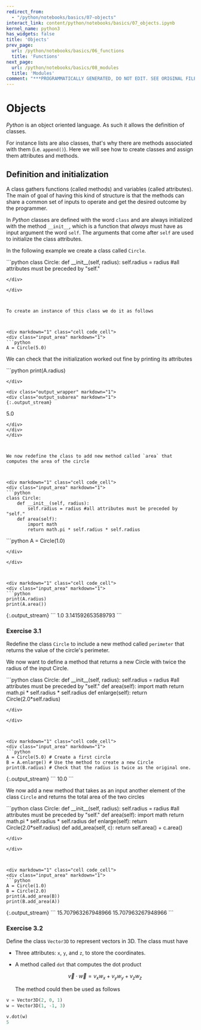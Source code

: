 ```yaml
---
redirect_from:
  - "/python/notebooks/basics/07-objects"
interact_link: content/python/notebooks/basics/07_objects.ipynb
kernel_name: python3
has_widgets: false
title: 'Objects'
prev_page:
  url: /python/notebooks/basics/06_functions
  title: 'Functions'
next_page:
  url: /python/notebooks/basics/08_modules
  title: 'Modules'
comment: "***PROGRAMMATICALLY GENERATED, DO NOT EDIT. SEE ORIGINAL FILES IN /content***"
---
```



# Objects

*Python* is an object oriented language. As such it allows the definition of classes.

For instance lists are also classes, that's why there are methods associated with them (i.e. `append()`). Here we will see how to create classes and assign them attributes and methods.




## Definition and initialization

A class gathers functions (called methods) and variables (called attributes).
The main of goal of having this kind of structure is that the methods can share a common
set of inputs to operate and get the desired outcome by the programmer.

In *Python* classes are defined with the word `class` and are always initialized
with the method ``__init__``, which is a function that *always* must have as input argument the
word `self`. The arguments that come after `self` are used to initialize the class attributes.

In the following example we create a class called ``Circle``.




<div markdown="1" class="cell code_cell">
<div class="input_area" markdown="1">
```python
class Circle:
    def __init__(self, radius):
        self.radius = radius #all attributes must be preceded by "self."

```
</div>

</div>



To create an instance of this class we do it as follows



<div markdown="1" class="cell code_cell">
<div class="input_area" markdown="1">
```python
A = Circle(5.0)

```
</div>

</div>



We can check that the initialization worked out fine by printing its attributes



<div markdown="1" class="cell code_cell">
<div class="input_area" markdown="1">
```python
print(A.radius)

```
</div>

<div class="output_wrapper" markdown="1">
<div class="output_subarea" markdown="1">
{:.output_stream}
```
5.0
```
</div>
</div>
</div>



We now redefine the class to add new method called `area` that computes the area of the circle



<div markdown="1" class="cell code_cell">
<div class="input_area" markdown="1">
```python
class Circle:
    def __init__(self, radius):
        self.radius = radius #all attributes must be preceded by "self."
    def area(self):
        import math
        return math.pi * self.radius * self.radius

```
</div>

</div>



<div markdown="1" class="cell code_cell">
<div class="input_area" markdown="1">
```python
A = Circle(1.0)

```
</div>

</div>



<div markdown="1" class="cell code_cell">
<div class="input_area" markdown="1">
```python
print(A.radius)
print(A.area())

```
</div>

<div class="output_wrapper" markdown="1">
<div class="output_subarea" markdown="1">
{:.output_stream}
```
1.0
3.141592653589793
```
</div>
</div>
</div>



### Exercise 3.1

Redefine the class `Circle` to include a new method called `perimeter` that returns the value of the circle's perimeter.



We now want to define a method that returns a new Circle with twice the radius of the input Circle.



<div markdown="1" class="cell code_cell">
<div class="input_area" markdown="1">
```python
class Circle:
    def __init__(self, radius):
        self.radius = radius #all attributes must be preceded by "self."
    def area(self):
        import math
        return math.pi * self.radius * self.radius
    def enlarge(self):
        return Circle(2.0*self.radius)

```
</div>

</div>



<div markdown="1" class="cell code_cell">
<div class="input_area" markdown="1">
```python
A = Circle(5.0) # Create a first circle
B = A.enlarge() # Use the method to create a new Circle
print(B.radius) # Check that the radius is twice as the original one.

```
</div>

<div class="output_wrapper" markdown="1">
<div class="output_subarea" markdown="1">
{:.output_stream}
```
10.0
```
</div>
</div>
</div>



We now add a new method that takes as an input another element of the class `Circle`
and returns the total area of the two circles



<div markdown="1" class="cell code_cell">
<div class="input_area" markdown="1">
```python
class Circle:
    def __init__(self, radius):
        self.radius = radius #all attributes must be preceded by "self."
    def area(self):
        import math
        return math.pi * self.radius * self.radius
    def enlarge(self):
        return Circle(2.0*self.radius)
    def add_area(self, c):
        return self.area() + c.area()

```
</div>

</div>



<div markdown="1" class="cell code_cell">
<div class="input_area" markdown="1">
```python
A = Circle(1.0)
B = Circle(2.0)
print(A.add_area(B))
print(B.add_area(A))

```
</div>

<div class="output_wrapper" markdown="1">
<div class="output_subarea" markdown="1">
{:.output_stream}
```
15.707963267948966
15.707963267948966
```
</div>
</div>
</div>



### Exercise 3.2

Define the class `Vector3D` to represent vectors in 3D.
The class must have

* Three attributes: `x`, `y`, and `z`, to store the coordinates.

* A method called `dot` that computes the dot product

    $$\vec{v} \cdot \vec{w} = v_{x}w_{x} + v_{y}w_{y} + v_{z}w_{z}$$

  The method could then be used as follows
  
```python
v = Vector3D(2, 0, 1)
w = Vector3D(1, -1, 3)
```
    
```python
v.dot(w)
5
```

